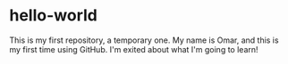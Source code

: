 # hello-world
This is my first repository, a temporary one.
My name is Omar, and this is my first time using GitHub. I'm exited about what I'm going to learn!
